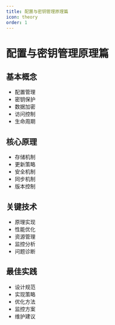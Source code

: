 ```yaml
---
title: 配置与密钥管理原理篇
icon: theory
order: 1
---
```


# 配置与密钥管理原理篇

## 基本概念
- 配置管理
- 密钥保护
- 数据加密
- 访问控制
- 生命周期

## 核心原理
- 存储机制
- 更新策略
- 安全机制
- 同步机制
- 版本控制

## 关键技术
- 原理实现
- 性能优化
- 资源管理
- 监控分析
- 问题诊断

## 最佳实践
- 设计规范
- 实现策略
- 优化方法
- 监控方案
- 维护建议

